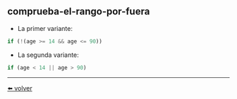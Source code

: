 ## comprueba-el-rango-por-fuera

* La primer variante:

````js
if (!(age >= 14 && age <= 90))
````

* La segunda variante:

````js
if (age < 14 || age > 90)
````

---
[⬅️ volver](https://github.com/VictorHugoAguilar/javascript-interview-questions-explained/blob/main/theory/first-steps/11_logical-operators/readme.md#comprueba-el-rango-por-fuera)
